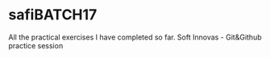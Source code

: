 # safiBATCH17
All the practical exercises I have completed so far.
Soft Innovas - Git&Github practice session
